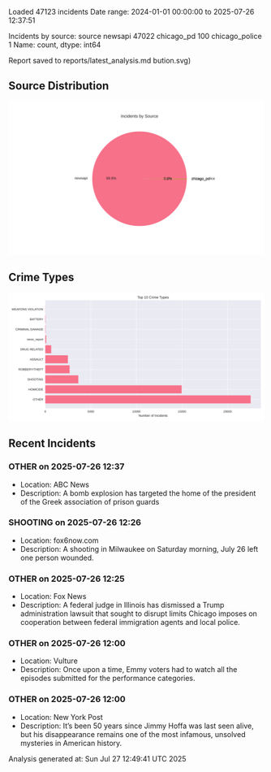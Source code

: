 
Loaded 47123 incidents
Date range: 2024-01-01 00:00:00 to 2025-07-26 12:37:51

Incidents by source:
source
newsapi           47022
chicago_pd          100
chicago_police        1
Name: count, dtype: int64

Report saved to reports/latest_analysis.md
bution.svg)

## Source Distribution
![Source Distribution](images/source_distribution.svg)

## Crime Types
![Crime Types](images/crime_types.svg)

## Recent Incidents

### OTHER on 2025-07-26 12:37
- Location: ABC News
- Description: A bomb explosion has targeted the home of the president of the Greek association of prison guards


### SHOOTING on 2025-07-26 12:26
- Location: fox6now.com
- Description: A shooting in Milwaukee on Saturday morning, July 26 left one person wounded.


### OTHER on 2025-07-26 12:25
- Location: Fox News
- Description: A federal judge in Illinois has dismissed a Trump administration lawsuit that sought to disrupt limits Chicago imposes on cooperation between federal immigration agents and local police.


### OTHER on 2025-07-26 12:00
- Location: Vulture
- Description: Once upon a time, Emmy voters had to watch all the episodes submitted for the performance categories.


### OTHER on 2025-07-26 12:00
- Location: New York Post
- Description: It’s been 50 years since Jimmy Hoffa was last seen alive, but his disappearance remains one of the most infamous, unsolved mysteries in American history.

Analysis generated at: Sun Jul 27 12:49:41 UTC 2025
